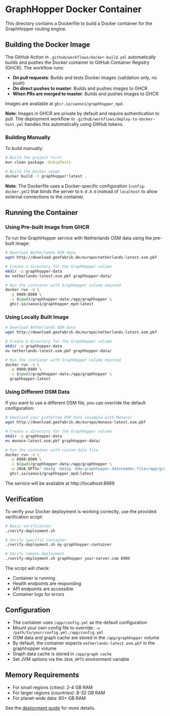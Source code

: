 # GraphHopper Docker Container

This directory contains a Dockerfile to build a Docker container for the GraphHopper routing engine.

## Building the Docker Image

The GitHub Action in `.github/workflows/docker-build.yml` automatically builds and pushes the Docker container to GitHub Container Registry (GHCR). The workflow runs:

- **On pull requests**: Builds and tests Docker images (validation only, no push)
- **On direct pushes to master**: Builds and pushes images to GHCR  
- **When PRs are merged to master**: Builds and pushes images to GHCR

Images are available at `ghcr.io/xanox1/graphhopper_mpd`.

**Note**: Images in GHCR are private by default and require authentication to pull. The deployment workflow in `.github/workflows/deploy-to-docker-host.yml` handles this automatically using GitHub tokens.

### Building Manually

To build manually:

```bash
# Build the project first
mvn clean package -DskipTests

# Build the Docker image
docker build -t graphhopper:latest .
```

**Note**: The Dockerfile uses a Docker-specific configuration (`config-docker.yml`) that binds the server to `0.0.0.0` instead of `localhost` to allow external connections to the container.

## Running the Container

### Using Pre-built Image from GHCR

To run the GraphHopper service with Netherlands OSM data using the pre-built image:

```bash
# Download Netherlands OSM data
wget http://download.geofabrik.de/europe/netherlands-latest.osm.pbf

# Create a directory for the GraphHopper volume
mkdir -p graphhopper-data
mv netherlands-latest.osm.pbf graphhopper-data/

# Run the container with GraphHopper volume mounted
docker run -d \
  -p 8989:8989 \
  -v $(pwd)/graphhopper-data:/app/graphhopper \
  ghcr.io/xanox1/graphhopper_mpd:latest
```

### Using Locally Built Image

```bash
# Download Netherlands OSM data
wget http://download.geofabrik.de/europe/netherlands-latest.osm.pbf

# Create a directory for the GraphHopper volume
mkdir -p graphhopper-data
mv netherlands-latest.osm.pbf graphhopper-data/

# Run the container with GraphHopper volume mounted
docker run -d \
  -p 8989:8989 \
  -v $(pwd)/graphhopper-data:/app/graphhopper \
  graphhopper:latest
```

### Using Different OSM Data

If you want to use a different OSM file, you can override the default configuration:

```bash
# Download your preferred OSM data (example with Monaco)
wget http://download.geofabrik.de/europe/monaco-latest.osm.pbf

# Create a directory for the GraphHopper volume
mkdir -p graphhopper-data
mv monaco-latest.osm.pbf graphhopper-data/

# Run the container with custom data file
docker run -d \
  -p 8989:8989 \
  -v $(pwd)/graphhopper-data:/app/graphhopper \
  -e JAVA_OPTS="-Xmx2g -Xms2g -Ddw.graphhopper.datareader.file=/app/graphhopper/monaco-latest.osm.pbf" \
  ghcr.io/xanox1/graphhopper_mpd:latest
```

The service will be available at http://localhost:8989

## Verification

To verify your Docker deployment is working correctly, use the provided verification script:

```bash
# Basic verification
./verify-deployment.sh

# Verify specific container
./verify-deployment.sh my-graphhopper-container

# Verify remote deployment
./verify-deployment.sh graphhopper your-server.com 8989
```

The script will check:
- Container is running
- Health endpoints are responding
- API endpoints are accessible  
- Container logs for errors

## Configuration

- The container uses `/app/config.yml` as the default configuration
- Mount your own config file to override: `-v /path/to/your/config.yml:/app/config.yml`
- OSM data and graph cache are stored in the `/app/graphhopper` volume
- By default, the container expects `netherlands-latest.osm.pbf` in the graphhopper volume
- Graph data cache is stored in `/app/graph-cache`
- Set JVM options via the `JAVA_OPTS` environment variable

## Memory Requirements

- For small regions (cities): 2-4 GB RAM
- For larger regions (countries): 8-32 GB RAM
- For planet-wide data: 60+ GB RAM

See the [deployment guide](docs/core/deploy.md) for more details.